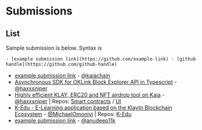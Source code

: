 # Submissions

## List
Sample submission is below. Syntax is 
```
- [example submission link](https://github.com/example-link) - [github handle](https://github.com/github-handle)
```
- [example submission link](https://github.com/kaiachain.kaia-dapp-mono) - [@kaiachain](https://github.com/kaiachain)
- [Asynchronous SDK for OKLink Block Explorer API in Typescript](https://github.com/haxxsniper/oklink-ts) - [@haxxsniper](https://github.com/haxxsniper)
- [Highly efficient KLAY, ERC20 and NFT airdrop tool on Kaia](https://gaslite-ui.vercel.app/) - [@haxxsniper](https://github.com/haxxsniper) | Repos: [Smart contracts](https://github.com/haxxsniper/gaslite-drop-contracts) / [UI](https://github.com/haxxsniper/gaslite-ui)
- [K-Edu - E-Learning application based on the Klaytn Blockchain Ecosystem](https://k-edulearningplatform-htogcriib.vercel.app/) - [@MichaelOmoniyi](https://github.com/MichaelOmoniyi) | Repos: [K-Edu](https://github.com/MichaelOmoniyi/klaytn-dapp-toolkit/tree/main/frontend/k-edu)
- [example submission link](https://github.com/anudeep11k/TELEBOTKLAY) - [@anudeep11k](https://github.com/anudeep11k)
